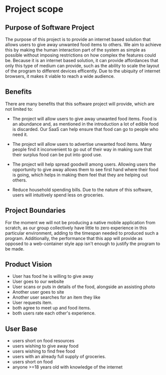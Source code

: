 # Project scope

## Purpose of Software Project

The purpose of this project is to provide an internet based solution that allows users to give away unwanted food items to others. We aim to achieve this by making the human interaction part of the system as simple as possible without imposing restrictions on how complex the features could be. Because it is an internet based solution, it can provide affordances that only this type of medium can provide, such as the ability to scale the layout of the program to different devices efficently. Due to the ubiquity of internet browsers, it makes it viable to reach a wide audience.

## Benefits

There are many benefits that this software project will provide, which are not limited to:

- The project will allow users to give away unwanted food items. Food is an abundance and, as mentioned in the introduction a lot of edible food is discarded. Our SaaS can help ensure that food can go to people who need it.

- The project will allow users to advertise unwanted food items. Many people find it inconvenient to go out of their way in making sure that their surplus food can be put into good use.

- The project will help spread goodwill among users. Allowing users the opportunity to give away allows them to see first hand where their food is going, which helps in making them feel that they are helping out others.

- Reduce household spending bills. Due to the nature of this software, users will intuitively spend less on groceries.

## Project Boundaries

<!-- read through -->

For the moment we will not be producing a native mobile application from scratch, as our group collectively have little to zero experience in this particular environment, adding to the timespan needed to produced such a program. Additionally, the performance that this app will provide as opposed to a web-container style app isn't enough to justify the program to be made.

## Product Vision

- User has food he is willing to give away
- User goes to our website
- User scans or puts in details of the food, alongside an assisting photo
- Another user goes to site
- Another user searches for an item they like
- User requests item.
- both agree to meet up and food items.
- both users rate each other's experience.

## User Base

- users short on food resources
- users wishing to give away food
- users wishing to find free food
- users with an already full supply of groceries.
- users short on food
- anyone >=18 years old with knowledge of the internet
